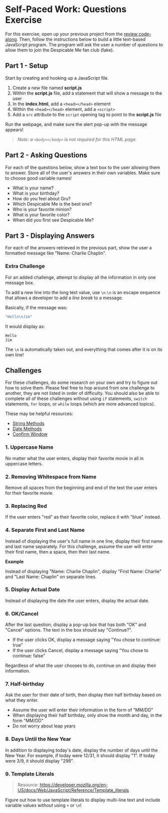 # Self-Paced Work: Questions Exercise
For this exercise, open up your previous project from the [review code-along](HtmlCssReviewCodeAlong.md). Then, follow the instructions below to build a little text-based JavaScript program. The program will ask the user a number of questions to allow them to join the Despicable Me fan club (fake).

## Part 1 - Setup
Start by creating and hooking up a JavaScript file.

1. Create a new file named **script.js**
1. Within the **script.js** file, add a statement that will show a message to the user
1. In the **index.html**, add a `<head></head>` element
1. Within the `<head></head>` element, add a `<script>`
1. Add a `src` attribute to the `script` opening tag to point to the **script.js** file

Run the webpage, and make sure the alert pop-up with the message appears!

>_Note: a `<body></body>` is not required for this HTML page._

## Part 2 - Asking Questions
For each of the questions below, show a text box to the user allowing them to answer. Store all of the user's answers in their own variables. Make sure to choose good variable names!

- What is your name?
- What is your birthday?
- How do you feel about Gru?
- Which Despicable Me is the best one?
- Who is your favorite minion?
- What is your favorite color?
- When did you first see Despicable Me?

## Part 3 - Displaying Answers
For each of the answers retrieved in the previous part, show the user a formatted message like "Name: Charlie Chaplin".

### Extra Challenge
For an added challenge, attempt to display all the information in only one message box.

To add a new line into the long text value, use `\n`.`\n` is an escape sequence that allows a developer to add a _line break_ to a message.

Basically, if the message was:
```js
"Hello\nJim"
```

It would display as:
```
Hello
Jim
```

The `\n` is automatically taken out, and everything that comes after it is on its own line!

## Challenges
For these challenges, do some research on your own and try to figure out how to solve them. Please feel free to hop around from one challenge to another, they are not listed in order of difficulty. You should also be able to complete all of these challenges without using `if` statements, `switch` statements, `for` loops, or `while` loops (which are more advanced topics).

These may be helpful resources:

- [String Methods](https://www.w3schools.com/js/js_string_methods.asp)
- [Date Methods](https://www.w3schools.com/js/js_date_methods.asp)
- [Confirm Window](https://www.w3schools.com/jsref/met_win_confirm.asp)

### 1. Uppercase Name
No matter what the user enters, display their favorite movie in all in uppercase letters.

### 2. Removing Whitespace from Name
Remove all spaces from the beginning and end of the text the user enters for their favorite movie.

### 3. Replacing Red
If the user enters "red" as their favorite color, replace it with "blue" instead.

### 4. Separate First and Last Name
Instead of displaying the user's full name in one line, display their first name and last name separately. For this challenge, assume the user will enter their first name, then a space, then their last name.

**Example**

Instead of displaying "Name: Charlie Chaplin", display "First Name: Charlie" and "Last Name: Chaplin" on separate lines.

### 5. Display Actual Date
Instead of displaying the date the user enters, display the actual date.

### 6. OK/Cancel
After the last question, display a pop-up box that has both "OK" and "Cancel" options. The text in the box should say "Continue?".

- If the user clicks OK, display a message saying "You chose to continue: true"
- If the user clicks Cancel, display a message saying "You chose to continue: false"

Regardless of what the user chooses to do, continue on and display their information.

### 7. Half-birthday
Ask the user for their date of birth, then display their half birthday based on what they enter.
- Assume the user will enter their information in the form of "MM/DD"
- When displaying their half birthday, only show the month and day, in the form "MM/DD"
- Do not worry about leap years

### 8. Days Until the New Year
In addition to displaying today's date, display the number of days until the New Year. For example, if today were 12/31, it should display "1". If today were 3/9, it should display "298".

### 9. Template Literals
>Resource: https://developer.mozilla.org/en-US/docs/Web/JavaScript/Reference/Template_literals

Figure out how to use template literals to display multi-line text and include variable values _without_ using `+` or `\n`!
